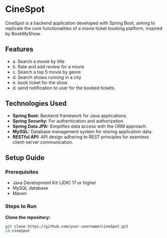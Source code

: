 # CineSpot

CineSpot is a backend application developed with Spring Boot, aiming to replicate the core functionalities of a movie ticket booking platform, inspired by BookMyShow.

## Features

  -  a.	Search a movie by title
  -  b.	Rate and add review for a movie
  -  c.	Search a top 5 movie by genre
  -  d. Search shows running in a city
  -  e. book ticket for the show
  -  d. send notification to user for the booked tickets.


## Technologies Used

- **Spring Boot:** Backend framework for Java applications.
- **Spring Security:** For authentication and authorization.
- **Spring Data JPA:** Simplifies data access with the ORM approach.
- **MySQL:** Database management system for storing application data.
- **RESTful API:** API design adhering to REST principles for seamless client-server communication.


  

## Setup Guide

### Prerequisites

- Java Development Kit (JDK) 17 or higher
- MySQL database
- Maven

### Steps to Run

**Clone the repository:**

   ```bash
   git clone https://github.com/your-username/cineSpot.git
   cd cineSpot
```
